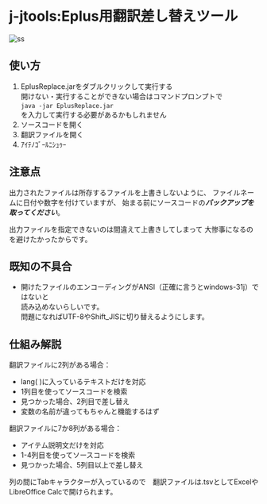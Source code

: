 # j-jtools:Eplus用翻訳差し替えツール
![ss](https://i.imgur.com/PYIxSZs.png)
## 使い方
1. EplusReplace.jarをダブルクリックして実行する  
    開けない・実行することができない場合はコマンドプロンプトで  
    ```java -jar EplusReplace.jar```  
    を入力して実行する必要があるかもしれません  
2. ソースコードを開く
3. 翻訳ファイルを開く
4. ｱｲﾃﾉｺﾞｰﾙﾆｼｭｩｰ

## 注意点
出力されたファイルは所存するファイルを上書きしないように、
ファイルネームに日付や数字を付けていますが、
始まる前にソースコードの***バックアップを取ってください***。 

出力ファイルを指定できないのは間違えて上書きしてしまって
大惨事になるのを避けたかったからです。

## 既知の不具合
- 開けたファイルのエンコーディングがANSI（正確に言うとwindows-31j）ではないと  
    読み込めないらしいです。  
    問題になればUTF-8やShift_JISに切り替えるようにします。

## 仕組み解説
翻訳ファイルに2列がある場合：
- lang( )に入っているテキストだけを対応
- 1列目を使ってソースコードを検索
- 見つかった場合、2列目で差し替え
- 変数の名前が違ってもちゃんと機能するはず

翻訳ファイルに7か8列がある場合：
- アイテム説明文だけを対応
- 1-4列目を使ってソースコードを検索
- 見つかった場合、5列目以上で差し替え

列の間にTabキャラクターが入っているので　翻訳ファイルは.tsvとしてExcelやLibreOffice Calcで開けられます。
